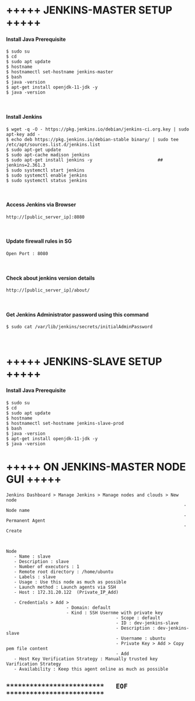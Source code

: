 # +++++ JENKINS-MASTER SETUP +++++

#### Install Java  Prerequisite
```
$ sudo su
$ cd
$ sudo apt update
$ hostname
$ hostnamectl set-hostname jenkins-master
$ bash
$ java -version
$ apt-get install openjdk-11-jdk -y
$ java -version
```

<br />


#### Install Jenkins
```
$ wget -q -O - https://pkg.jenkins.io/debian/jenkins-ci.org.key | sudo apt-key add -
$ echo deb https://pkg.jenkins.io/debian-stable binary/ | sudo tee /etc/apt/sources.list.d/jenkins.list
$ sudo apt-get update
$ sudo apt-cache madison jenkins
$ sudo apt-get install jenkins -y                         ## jenkins=2.361.3
$ sudo systemctl start jenkins
$ sudo systemctl enable jenkins
$ sudo systemctl status jenkins
```


<br />


#### Access Jenkins via Browser
```
http://[public_server_ip]:8080
```

<br />


#### Update firewall rules in SG
```
Open Port : 8080
```

<br />


#### Check about jenkins version details
```
http://[public_server_ip]/about/
```


<br />


#### Get Jenkins Administrator password using this command
```
$ sudo cat /var/lib/jenkins/secrets/initialAdminPassword
```

<br />


# +++++ JENKINS-SLAVE SETUP +++++

#### Install Java  Prerequisite
```
$ sudo su
$ cd
$ sudo apt update
$ hostname
$ hostnamectl set-hostname jenkins-slave-prod
$ bash
$ java -version
$ apt-get install openjdk-11-jdk -y
$ java -version
```


# +++++ ON JENKINS-MASTER NODE GUI +++++
```
Jenkins Dashboard > Manage Jenkins > Manage nodes and clouds > New node 
                                                                    - Node name
                                                                    - Permanent Agent 
                                                                    - Create



Node
   - Name : slave
   - Description : slave
   - Number of executors : 1
   - Remote root directory : /home/ubuntu
   - Labels : slave
   - Usage : Use this node as much as possible
   - Launch method : Launch agents via SSH
   - Host : 172.31.20.122  (Private_IP_Add)

   - Credentials > Add > 
                       - Domain: default
                       - Kind : SSH Usernme with private key
                                          - Scope : default
                                          - ID : dev-jenkins-slave
                                          - Description : dev-jenkins-slave
                                          - Username : ubuntu
                                          - Private Key > Add > Copy pem file content
                                          - Add                                          
   - Host Key Verification Strategy : Manually trusted key Varification Strategy
   - Availability : Keep this agent online as much as possible
```


## `*************************   EOF   *************************`
